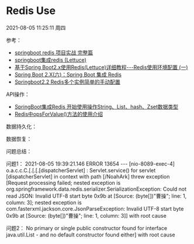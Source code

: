 # Redis Use

2021-08-05 11:25:11 周四

参考：

 - [springboot redis 项目实战 完整篇](https://www.jianshu.com/p/5596c3a4978d)
 - [springboot集成redis (Lettuce)](https://blog.csdn.net/u014082714/article/details/105294268/)
 - [基于Spring Boot2.x使用Redis(Lettuce)详细教程---Redis使用环境配置 (一)](https://blog.csdn.net/jetty_welcome/article/details/104866487?utm_medium=distribute.pc_relevant.none-task-blog-2~default~baidujs_title~default-1.control&spm=1001.2101.3001.4242)
 - [Spring Boot 2.X(六)：Spring Boot 集成 Redis](https://www.cnblogs.com/zwqh/p/11664782.html)
 - [Springboot2.2 Redis多个实例简单的手动配置](https://blog.csdn.net/chenypgg/article/details/85698209)

API操作：

 - [SpringBoot集成Redis 开始使用操作String、List、hash、Zset数据类型](https://blog.csdn.net/weixin_44806772/article/details/106083152)
 - [Redis中opsForValue()方法的使用介绍](https://blog.csdn.net/m0_55208404/article/details/113728643)

数据持久化：


数据恢复：



问题总结：

问题1：
2021-08-05 19:39:21.146 ERROR 13654 --- [nio-8089-exec-4] o.a.c.c.C.[.[.[.[dispatcherServlet]      : Servlet.service() for servlet [dispatcherServlet] in context with path [/NoahArk] threw exception [Request processing failed; nested exception is org.springframework.data.redis.serializer.SerializationException: Could not read JSON: Invalid UTF-8 start byte 0x9b
at [Source: (byte[])"曹操"; line: 1, column: 3]; nested exception is com.fasterxml.jackson.core.JsonParseException: Invalid UTF-8 start byte 0x9b
at [Source: (byte[])"曹操"; line: 1, column: 3]] with root cause


问题2：
No primary or single public constructor found for interface java.util.List - and no default constructor found either] with root cause